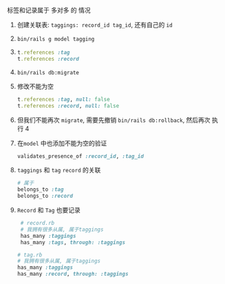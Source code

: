 标签和记录属于 多对多 的 情况

1. 创建关联表: `taggings: record_id tag_id`, 还有自己的 `id`

2. `bin/rails g model tagging`

3. 
   ```ruby
   t.references :tag
   t.references :record
   ```
4. `bin/rails db:migrate`

5. 修改不能为空
   ```ruby
   t.references :tag, null: false
   t.references :record, null: false
   ```
6. 但我们不能再次 `migrate`, 需要先撤销 `bin/rails db:rollback`, 然后再次 执行 4


7. 在`model` 中也添加不能为空的验证
   ```ruby
   validates_presence_of :record_id, :tag_id
   ```
8. `taggings` 和 `tag` `record` 的关联
   ```ruby
   # 属于
   belongs_to :tag
   belongs_to :record
   ```
   
9. `Record` 和 `Tag` 也要记录
   ```ruby
    # record.rb
    # 我拥有很多从属, 属于taggings
    has_many :taggings
    has_many :tags, through: :taggings 
   
   # tag.rb
   # 我拥有很多从属, 属于taggings
   has_many :taggings
   has_many :record, through: :taggings 
   ```